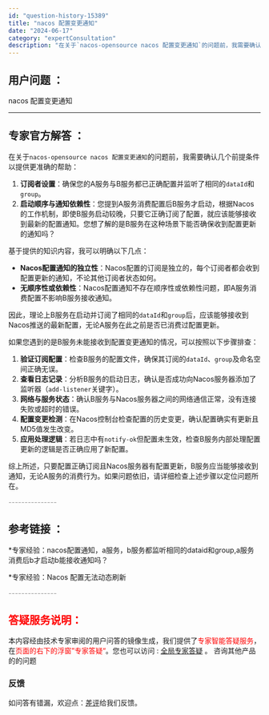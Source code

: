 ```yaml
---
id: "question-history-15389"
title: "nacos 配置变更通知"
date: "2024-06-17"
category: "expertConsultation"
description: "在关于`nacos-opensource nacos 配置变更通知`的问题前，我需要确认几个前提条件以提供更准确的帮助：1. **订阅者设置**：确保您的A服务与B服务都已正确配置并监听了相同的`dataId`和`group`。2. **启动顺序与通知依赖性**：您提到A服务消费配置后B服务才启动，"
---
```


## 用户问题 ： 
 nacos 配置变更通知  

---------------
## 专家官方解答 ：

在关于`nacos-opensource nacos 配置变更通知`的问题前，我需要确认几个前提条件以提供更准确的帮助：

1. **订阅者设置**：确保您的A服务与B服务都已正确配置并监听了相同的`dataId`和`group`。
2. **启动顺序与通知依赖性**：您提到A服务消费配置后B服务才启动，根据Nacos的工作机制，即使B服务启动较晚，只要它正确订阅了配置，就应该能够接收到最新的配置通知。您想了解的是B服务在这种场景下能否确保收到配置更新的通知吗？

基于提供的知识内容，我可以明确以下几点：

- **Nacos配置通知的独立性**：Nacos配置的订阅是独立的，每个订阅者都会收到配置更新的通知，不论其他订阅者状态如何。
- **无顺序性或依赖性**：Nacos配置通知不存在顺序性或依赖性问题，即A服务消费配置不影响B服务接收通知。

因此，理论上B服务在启动并订阅了相同的`dataId`和`group`后，应该能够接收到Nacos推送的最新配置，无论A服务在此之前是否已消费过配置更新。

如果您遇到的是B服务未能接收到配置变更通知的情况，可以按照以下步骤排查：

1. **验证订阅配置**：检查B服务的配置文件，确保其订阅的`dataId`、`group`及命名空间正确无误。
2. **查看日志记录**：分析B服务的启动日志，确认是否成功向Nacos服务器添加了监听器（`add-listener`关键字）。
3. **网络与服务状态**：确认B服务与Nacos服务器之间的网络通信正常，没有连接失败或超时的错误。
4. **配置变更检测**：在Nacos控制台检查配置的历史变更，确认配置确实有更新且MD5值发生改变。
5. **应用处理逻辑**：若日志中有`notify-ok`但配置未生效，检查B服务内部处理配置更新的逻辑是否正确应用了新配置。

综上所述，只要配置正确订阅且Nacos服务器有配置更新，B服务应当能够接收到通知，无论A服务的消费行为。如果问题依旧，请详细检查上述步骤以定位问题所在。


<font color="#949494">---------------</font> 


## 参考链接 ：

*专家经验：nacos配置通知，a服务，b服务都监听相同的dataid和group,a服务消费后b才启动b能接收通知吗？ 
 
 *专家经验：Nacos 配置无法动态刷新 


 <font color="#949494">---------------</font> 
 


## <font color="#FF0000">答疑服务说明：</font> 

本内容经由技术专家审阅的用户问答的镜像生成，我们提供了<font color="#FF0000">专家智能答疑服务</font>，在<font color="#FF0000">页面的右下的浮窗”专家答疑“</font>。您也可以访问 : [全局专家答疑](https://answer.opensource.alibaba.com/docs/intro) 。 咨询其他产品的的问题

### 反馈
如问答有错漏，欢迎点：[差评](https://ai.nacos.io/user/feedbackByEnhancerGradePOJOID?enhancerGradePOJOId=15404)给我们反馈。
